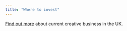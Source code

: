 ```yaml
---
title: "Where to invest"
---
```

[Find out more](/int/industries/creative/creative-in-the-uk/) about current creative business in the UK.